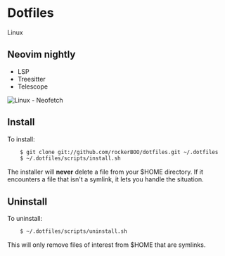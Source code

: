 # Dotfiles

Linux

## Neovim nightly

- LSP
- Treesitter
- Telescope

![Linux - Neofetch](https://user-images.githubusercontent.com/15027/150073502-185f5e6b-a13f-4927-b4d9-18bdab81efac.png)

## Install

To install:

```bash
    $ git clone git://github.com/rockerBOO/dotfiles.git ~/.dotfiles
    $ ~/.dotfiles/scripts/install.sh
```

The installer will **never** delete a file from your $HOME directory. If it encounters a 
file that isn't a symlink, it lets you handle the situation.

## Uninstall

To uninstall:

```bash
    $ ~/.dotfiles/scripts/uninstall.sh
```

This will only remove files of interest from $HOME that are symlinks.
